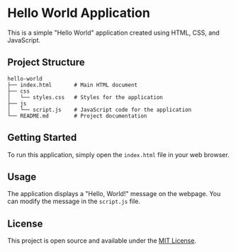 # Hello World Application

This is a simple "Hello World" application created using HTML, CSS, and JavaScript. 

## Project Structure

```
hello-world
├── index.html       # Main HTML document
├── css
│   └── styles.css   # Styles for the application
├── js
│   └── script.js    # JavaScript code for the application
└── README.md        # Project documentation
```

## Getting Started

To run this application, simply open the `index.html` file in your web browser.

## Usage

The application displays a "Hello, World!" message on the webpage. You can modify the message in the `script.js` file.

## License

This project is open source and available under the [MIT License](LICENSE).